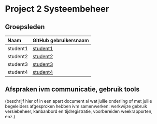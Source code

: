 # Project 2 Systeembeheer

## Groepsleden

| Naam     | GitHub gebruikersnaam                   |
| :---     | :---                                    |
| student1 | [student1](https://github.com/student1) |
| student2 | [student2](https://github.com/student2) |
| student3 | [student3](https://github.com/student3) |
| student4 | [student4](https://github.com/student4) |

## Afspraken ivm communicatie, gebruik tools

(beschrijf hier of in een apart document al wat jullie onderling of met jullie begeleiders afgesproken hebben ivm samenwerken: werkwijze gebruik versiebeheer, kanbanbord en tijdregistratie, voorbereiden weekrapporten, enz.)
